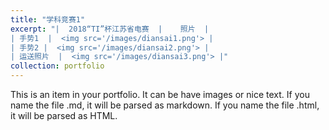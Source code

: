 ```yaml
---
title: "学科竞赛1"
excerpt: "|  2018“TI”杯江苏省电赛  |    照片  |
| 手势1  |  <img src='/images/diansai1.png'> |
| 手势2 |  <img src='/images/diansai2.png'> |
| 运送照片  |  <img src='/images/diansai3.png'> |"
collection: portfolio
---
```

This is an item in your portfolio. It can be have images or nice text. If you name the file .md, it will be parsed as markdown. If you name the file .html, it will be parsed as HTML. 
